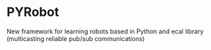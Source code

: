 # PYRobot
New framework for learning robots based in Python and ecal library (multicasting reliable pub/sub communications)
